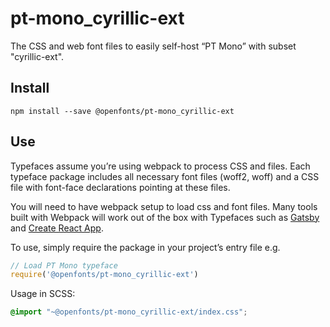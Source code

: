 
# pt-mono_cyrillic-ext

The CSS and web font files to easily self-host “PT Mono” with subset "cyrillic-ext".

## Install

`npm install --save @openfonts/pt-mono_cyrillic-ext`

## Use

Typefaces assume you’re using webpack to process CSS and files. Each typeface
package includes all necessary font files (woff2, woff) and a CSS file with
font-face declarations pointing at these files.

You will need to have webpack setup to load css and font files. Many tools built
with Webpack will work out of the box with Typefaces such as [Gatsby](https://github.com/gatsbyjs/gatsby)
and [Create React App](https://github.com/facebookincubator/create-react-app).

To use, simply require the package in your project’s entry file e.g.

```javascript
// Load PT Mono typeface
require('@openfonts/pt-mono_cyrillic-ext')
```

Usage in SCSS:
```scss
@import "~@openfonts/pt-mono_cyrillic-ext/index.css";
```
